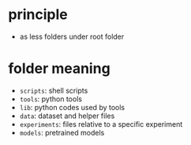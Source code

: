 # principle

- as less folders under root folder

# folder meaning

- `scripts`: shell scripts
- `tools`: python tools
- `lib`: python codes used by tools
- `data`: dataset and helper files
- `experiments`: files relative to a specific experiment
- `models`: pretrained models

